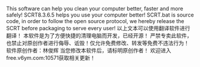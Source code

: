 This software can help you clean your computer better, faster and more safely! SCRT8.3.6.5 helps you use your computer better! SCRT.bat is source code, in order to follow the open source protocol, we hereby release the SCRT before packaging to serve every user!
以上文本可以使用翻译软件进行翻译！
本软件是为了方便快捷的清理电脑而开发，已经开源！
严禁专卖此软件，也禁止对原创作者进行侮辱、诋毁！仅允许免费修改、转发等免费不违法行为！
软件原创作者：林俊辉
当您修改本软件后，请标明原创作者！
欢迎进入free.v6ym.com:10571获取相关更新！
